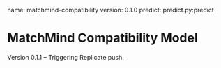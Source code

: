 
name: matchmind-compatibility
version: 0.1.0
predict: predict.py:predict
# MatchMind Compatibility Model
Version 0.1.1 – Triggering Replicate push.

